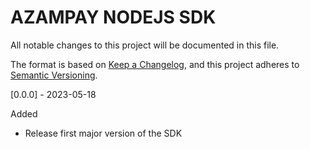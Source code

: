 # AZAMPAY NODEJS SDK

All notable changes to this project will be documented in this file.

The format is based on [Keep a Changelog](https://keepachangelog.com/en/1.0.0/),
and this project adheres to [Semantic Versioning](https://semver.org/spec/v2.0.0.html).

[0.0.0] - 2023-05-18

Added

- Release first major version of the SDK
